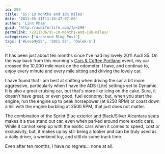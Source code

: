 ```yaml
---
id: 299
title: 'S5: 10 months and 10K miles'
date: '2011-06-11T11:18:47-07:00'
author: 'Linh Pham'
guid: 'http://audiforlife.com/?p=299'
permalink: /2011/06/s5-10-months-and-10k-miles/
categories: ['Archived Blog Post']
tags: ['#LoveMyS5', '2011 S5', 'Dalek-5']
---
```


It has been just about ten months since I've had my lovely 2011 Audi S5. On the way back from this morning's [Cars & Coffee Portland](https://www.facebook.com/people/Cars-Coffee-Portland/100063885880432/) event, my car crossed the 10,000 mile mark on the odometer. I have, and continue to, enjoy every minute and every mile sitting and driving the lovely car.

I have found that I am best at shifting when driving the car a bit more aggressive, particularly when I have the ADS (Lite) settings set to Dynamic. It is also a great cruising car, but that's more like icing on the cake. Sure, it doesn't have great, or even good, fuel economy; but, when you start the engine, run the engine up to peak horsepower (at 6250 RPM) or coast down a hill with the engine burbling at 3500 RPM, that just does not matter.

The combination of the Sprint Blue exterior and Black/Silver Alcantara seats makes it a true stand out car, even when parked around more exotic cars. While it cannot keep up with the exotic cars when it comes to speed, cost or exclusivity; but, it makes up by still being a looker and can be truly used as a daily driver, a weekend toy, and still do some track time.

Even after ten months, I have no regrets... none at all.
